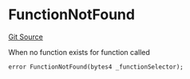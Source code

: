 # FunctionNotFound
[Git Source](https://github.com/thrackle-io/tron/blob/06e770e8df9f2623305edd5cd2be197d5544e702/src/client/token/handler/diamond/HandlerDiamond.sol)

When no function exists for function called


```solidity
error FunctionNotFound(bytes4 _functionSelector);
```

